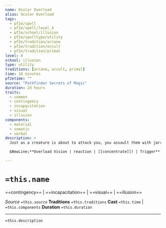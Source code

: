 ```yaml
---
name: Ocular Overload
alias: Ocular Overload
tags:
  - pf2e/spell
  - pf2e/spell/level_4
  - pf2e/school/illusion
  - pf2e/spelltype/utility
  - pf2e/tradition/arcane
  - pf2e/tradition/occult
  - pf2e/tradition/primal
level: 4
school: illusion
type: utility
traditions: [arcane, occult, primal]
time: 10 minutes
pf2etime: ""
source: "Pathfinder Secrets of Magic"
duration: 24 hours
traits:
  - common
  - contingency
  - incapacitation
  - visual
  - illusion
components:
  - material
  - somatic
  - verbal
description: >
  Just as a creature is about to attack you, you assault them with jarring illusions, completely surrounding their eyes with blinding flashes of motion and color. When the spell is complete, you gain the Overload Vision reaction; once you use the reaction, the spell ends.

  &NewLine;**Overload Vision | reaction | [[concentrate]]) | Trigger** A creature within 60 feet would make an attack roll against you; **Effects** The triggering creature must attempt a Fortitude save.

---
```

# `=this.name`
==contingency== | ==incapacitation== | ==visual== | ==illusion==

*Source* `=this.source`
**Traditions** `=this.traditions`
**Cast** `=this.time` | `=this.components`
**Duration** `=this.duration`

***
`=this.description`